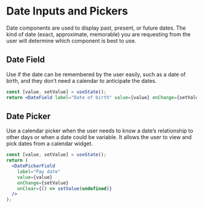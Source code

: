 # Date Inputs and Pickers

Date components are used to display past, present, or future dates. The kind of
date (exact, approximate, memorable) you are requesting from the user will
determine which component is best to use.

## Date Field

Use if the date can be remembered by the user easily, such as a date of birth,
and they don’t need a calendar to anticipate the dates.

```jsx live
const [value, setValue] = useState();
return <DateField label="Date of birth" value={value} onChange={setValue} />;
```

## Date Picker

Use a calendar picker when the user needs to know a date’s relationship to other
days or when a date could be variable. It allows the user to view and pick dates
from a calendar widget.

```jsx live
const [value, setValue] = useState();
return (
  <DatePickerField
    label="Pay date"
    value={value}
    onChange={setValue}
    onClear={() => setValue(undefined)}
  />
);
```

